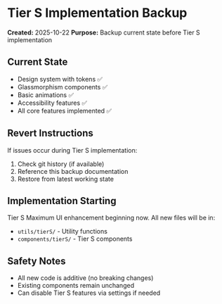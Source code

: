# Tier S Implementation Backup

**Created:** 2025-10-22
**Purpose:** Backup current state before Tier S implementation

## Current State
- Design system with tokens ✅
- Glassmorphism components ✅
- Basic animations ✅
- Accessibility features ✅
- All core features implemented ✅

## Revert Instructions
If issues occur during Tier S implementation:
1. Check git history (if available)
2. Reference this backup documentation
3. Restore from latest working state

## Implementation Starting
Tier S Maximum UI enhancement beginning now.
All new files will be in:
- `utils/tierS/` - Utility functions
- `components/tierS/` - Tier S components

## Safety Notes
- All new code is additive (no breaking changes)
- Existing components remain unchanged
- Can disable Tier S features via settings if needed
